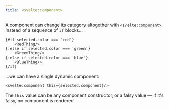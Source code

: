 ```yaml
---
title: <svelte:component>
---
```


A component can change its category altogether with `<svelte:component>`. Instead of a sequence of `if` blocks...

```svelte
{#if selected.color === 'red'}
	<RedThing/>
{:else if selected.color === 'green'}
	<GreenThing/>
{:else if selected.color === 'blue'}
	<BlueThing/>
{/if}
```

...we can have a single dynamic component:

```svelte
<svelte:component this={selected.component}/>
```

The `this` value can be any component constructor, or a falsy value — if it's falsy, no component is rendered.
